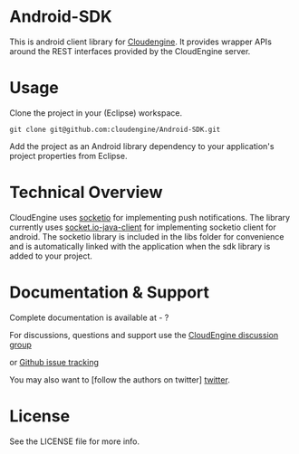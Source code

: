 Android-SDK
===========

This is android client library for [Cloudengine][cloudengine]. It provides wrapper APIs around
the REST interfaces provided by the CloudEngine server. 

Usage
=======
Clone the project in your (Eclipse) workspace.

	git clone git@github.com:cloudengine/Android-SDK.git
	
Add the project as an Android library dependency to your application's project properties 
from Eclipse.

Technical Overview
===================

CloudEngine uses [socketio][socketio] for implementing push notifications. The library currently uses 
[socket.io-java-client][socketio-client] for implementing socketio client for android. The socketio 
library is included in the libs folder for convenience and is automatically linked with the application 
when the sdk library is added to your project.


Documentation & Support
========================

Complete documentation is available at - ?

For discussions, questions and support use the [CloudEngine discussion group][group]

or [Github issue tracking][issue-tracker]

You may also want to [follow the authors on twitter] [twitter]. 



License
========
See the LICENSE file for more info.


[twitter]: https://twitter.com/thecloudengine
[issue-tracker]: https://github.com/cloudengine/Android-SDK/issues
[group]: https://groups.google.com/forum/#!forum/cloudengine-dev
[cloudengine]: https://github.com/cloudengine/CloudEngine  
[socketio-client]: https://github.com/Gottox/socket.io-java-client
[socketio]: http://socket.io


